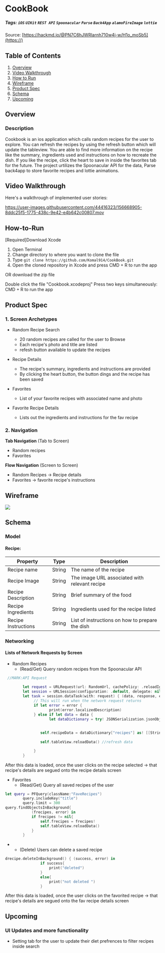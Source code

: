 # CookBook
##### Tags: `iOS` `UIKit` `REST API` `Spoonacular` `Parse` `Back4App` `alamoFireImage` `lottie`
Source: [https://hackmd.io/@PN7C6hJWRlarnh710w4j-w/H1o_moSb5](https://)

## Table of Contents
1. [Overview](#Overview)
2. [Video Walkthrough](#Video-Walkthrough)
3. [How to Run](#How-to-Run)
4. [Wireframe](#Wireframe)
5. [Product Spec](#Product-Spec)
6. [Schema](#Schema)
7. [Upcoming](#Upcoming)


## Overview
### Description
Cookbook is an ios application which calls random recipes for the user to explore. You can refresh the recipes by using the refresh button which will update the tableview. You are able to find more information on the recipe like the summary, ingredients used and instructions on how to recreate the dish. If you like the recipe, click the heart to save in inside the favorites tab for the future. The project urtilizes the Spoonacular API for the data, Parse back4app to store favorite recipes and lottie animations. 


## Video Walkthrough

Here's a walkthrough of implemented user stories:

https://user-images.githubusercontent.com/44416323/156668905-8ddc25f5-1775-438c-9e42-e4b642c00807.mov

## How-to-Run

[Required]Download Xcode
1. Open Terminal
2. Change directory to where you want to clone the file
3. Type `git clone https://github.com/Komal914/CookBook.git`
4. Open the cloned repository in Xcode and press CMD + R to run the app

OR download the zip file

Double click the file "Cookbook.xcodeproj"
Press two keys simultaneously: CMD + R to run the app



## Product Spec


### 1. Screen Archetypes

* Random Recipe Search
   * 20 random recipes are called for the user to Browse
   * Each recipe's photo and title are listed 
   * refesh button available to update the recipes  

* Recipe Details
   * The recipe's summary, ingredients and instructions are provided 
   * By clicking the heart button, the button dings and the recipe has been saved

* Favorites
   * List of your favorite recipes with associated name and photo 

* Favorite Recipe Details
   * Lists out the ingredients and instructions for the fav recipe


### 2. Navigation

**Tab Navigation** (Tab to Screen)

* Random recipes 
* Favorites

**Flow Navigation** (Screen to Screen)

* Random Recipes  -> Recipe details 
* Favorites -> favorite recipe's instructions 


## Wireframe
![](https://i.imgur.com/BW1BJxr.jpg)

## Schema 
### Model
#### Recipe:

   | Property      | Type     | Description |
   | ------------- | -------- | ------------|
   | Recipe name      | String   |  The name of the recipe |
   | Recipe Image     | String |  The image URL associated with relevant recipe|
   | Recipe Description | String | Brief summary of the food |
   | Recipe Ingredients | String | Ingredients used for the recipe listed |
   | Recipe Instructions | String | List of instructions on how to prepare the dish |
 
 
 
### Networking
#### Lists of Network Requests by Screen
 - Random Recipes
    - (Read/Get) Query random recipes from the Spoonacular API

```swift
 //MARK:API Request
        
        let request = URLRequest(url: RandomUrl, cachePolicy: .reloadIgnoringLocalCacheData, timeoutInterval: 10)
        let session = URLSession(configuration: .default, delegate: nil, delegateQueue: OperationQueue.main)
        let task = session.dataTask(with: request) { (data, response, error) in
             // This will run when the network request returns
             if let error = error {
                    print(error.localizedDescription)
             } else if let data = data {
                    let dataDictionary = try! JSONSerialization.jsonObject(with: data, options: []) as! [String: Any]
                
                
                self.recipeData = dataDictionary["recipes"] as! [[String: Any]] //api info downloaded
                    
                self.tableView.reloadData() //refresh data

             }
        }
  ```
  After this data is loaded, once the user clicks on the recipe selected -> that recipe's details are segued onto the recipe details screen


  - Favorites 
    - (Read/Get) Query all saved recipes of the user
```swift
let query = PFQuery(className:"FaveRecipes")
        query.includeKey("title")
        query.limit = 300
query.findObjectsInBackground{
            (frecipes, error) in
            if frecipes != nil{
                self.frecipes = frecipes!
                self.tableView.reloadData()
            }
        }
```

-
   - (Delete) Users can delete a saved recipe 
```swift
drecipe.deleteInBackground() { (success, error) in
                if success{
                    print("deleted")
                }
                else{
                    print("not deleted ")
                }
```
 After this data is loaded, once the user clicks on the favorited recipe  -> that recipe's details are segued onto the fav recipe details screen
 
 
## Upcoming

### UI Updates and more functionality 
* Setting tab for the user to update their diet prefrences to filter recipes inside search
   








